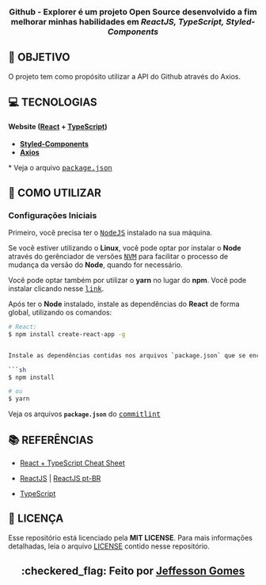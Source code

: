 <h3 align="center">

Github - Explorer é um projeto **Open Source** desenvolvido a fim melhorar minhas habilidades em ***ReactJS, TypeScript, Styled-Components***

</h3>

## **:rocket: OBJETIVO**

O projeto tem como propósito utilizar a API do Github através do Axios.

## **:computer: TECNOLOGIAS**


#### **Website** ([React][react] + [TypeScript][typescript])

  - **[Styled-Components][StyledComponents]**
  - **[Axios][Axios]**

  \* Veja o arquivo <kbd>[package.json](./sources/website/package.json)</kbd>



## **:wine_glass: COMO UTILIZAR**

### Configurações Iniciais

Primeiro, você precisa ter o <kbd>[NodeJS](https://nodejs.org/en/download/)</kbd> instalado na sua máquina. 

Se você estiver utilizando o **Linux**, você pode optar por instalar o **Node** através do gerênciador de versões <kbd>[NVM](https://github.com/nvm-sh/nvm)</kbd> para facilitar o processo de mudança da versão do **Node**, quando for necessário.

Você pode optar também por utilizar o **yarn** no lugar do **npm**. Você pode instalar clicando nesse <kbd>[link](https://classic.yarnpkg.com/en/docs/install/#debian-stable)</kbd>.

Após ter o **Node** instalado, instale as dependências do **React** de forma global, utilizando os comandos:

```sh
# React:
$ npm install create-react-app -g


Instale as dependências contidas nos arquivos `package.json` que se encontram na raíz do repositório (para o gerenciamento de commits). Para instalar as dependências, basta abrir o terminal no diretório e digitar o comando:

```sh
$ npm install

# ou
$ yarn
```

Veja os arquivos **`package.json`** do <kbd>[commitlint](./package.json)</kbd>


## **:books: REFERÊNCIAS**

- [React + TypeScript Cheat Sheet](https://github.com/typescript-cheatsheets/react-typescript-cheatsheet)

- [ReactJS](https://reactjs.org/docs/getting-started.html) | [ReactJS pt-BR](https://pt-br.reactjs.org/docs/getting-started.html)
- [TypeScript](https://www.typescriptlang.org/docs/home.html)

## **:page_with_curl: LICENÇA**

Esse repositório está licenciado pela **MIT LICENSE**. Para mais informações detalhadas, leia o arquivo [LICENSE](./LICENSE) contido nesse repositório. 

<h2 align="center">:checkered_flag: Feito por <a href="https://www.linkedin.com/in/jeffesson-gomes-2b36911aa/">Jeffesson Gomes</a></h2>


<!-- Techs -->

[react]: https://reactjs.org/

[typescript]: https://www.typescriptlang.org/

[vscode]: https://code.visualstudio.com/

[axios]: https://github.com/axios/axios

[StyledComponents]: https://styled-components.com/
